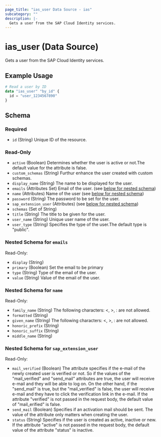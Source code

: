 ```yaml
---
page_title: "ias_user Data Source - ias"
subcategory: ""
description: |-
  Gets a user from the SAP Cloud Identity services.
---
```


# ias_user (Data Source)

Gets a user from the SAP Cloud Identity services.

## Example Usage

```terraform
# Read a user by ID
data "ias_user" "by_id" {
  id = "user_1234567890"
}
```

<!-- schema generated by tfplugindocs -->
## Schema

### Required

- `id` (String) Unique ID of the resource.

### Read-Only

- `active` (Boolean) Determines whether the user is active or not.The default value for the attribute is false.
- `custom_schemas` (String) Furthur enhance the user created with custom schemas.
- `display_name` (String) The name to be displayed for the user.
- `emails` (Attributes Set) Email of the user. (see [below for nested schema](#nestedatt--emails))
- `name` (Attributes) Name of the user (see [below for nested schema](#nestedatt--name))
- `password` (String) The password to be set for the user.
- `sap_extension_user` (Attributes) (see [below for nested schema](#nestedatt--sap_extension_user))
- `schemas` (Set of String)
- `title` (String) The title to be given for the user.
- `user_name` (String) Unique user name of the user.
- `user_type` (String) Specifies the type of the user.The default type is "public".

<a id="nestedatt--emails"></a>
### Nested Schema for `emails`

Read-Only:

- `display` (String)
- `primary` (Boolean) Set the email to be primary
- `type` (String) Type of the email of the user.
- `value` (String) Value of the email of the user.


<a id="nestedatt--name"></a>
### Nested Schema for `name`

Read-Only:

- `family_name` (String) The following characters: <, >, : are not allowed.
- `formatted` (String)
- `given_name` (String) The following characters: <, >, : are not allowed.
- `honoric_prefix` (String)
- `honoric_suffix` (String)
- `middle_name` (String)


<a id="nestedatt--sap_extension_user"></a>
### Nested Schema for `sap_extension_user`

Read-Only:

- `mail_verified` (Boolean) The attribute specifies if the e-mail of the newly created user is verified or not. So if the values of the "mail_verified" and "send_mail" attributes are true, the user will receive e-mail and they will be able to log on. On the other hand, if the "send_mail" is true, but the "mail_verified" is false, the user will receive e-mail and they have to click the verification link in the e-mail. If the attribute "verified" is not passed in the request body, the default value of "mail_erified" is false.
- `send_mail` (Boolean) Specifies if an activation mail should be sent. The value of the attribute only matters when creating the user.
- `status` (String) Specifies if the user is created as active, inactive or new. If the attribute "active" is not passed in the request body, the default value of the attribute "status" is inactive.